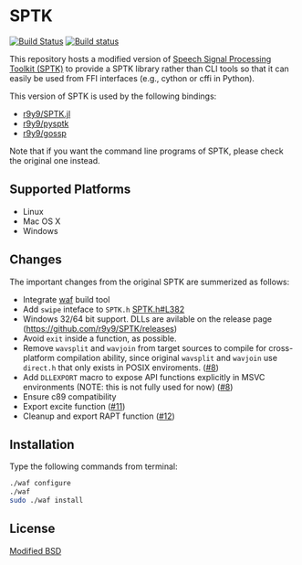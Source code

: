 # SPTK

[![Build Status](https://travis-ci.org/r9y9/SPTK.svg?branch=master)](https://travis-ci.org/r9y9/SPTK)
[![Build status](https://ci.appveyor.com/api/projects/status/8y2w0gbvve6anrsn/branch/master?svg=true)](https://ci.appveyor.com/project/r9y9/sptk/branch/master)

This repository hosts a modified version of [Speech Signal Processing Toolkit (SPTK)](http://sp-tk.sourceforge.net/) to provide a SPTK library rather than CLI tools so that it can easily be used from FFI interfaces (e.g., cython or cffi in Python).

This version of SPTK is used by the following bindings:

- [r9y9/SPTK.jl](https://github.com/r9y9/SPTK.jl)
- [r9y9/pysptk](https://github.com/r9y9/pysptk)
- [r9y9/gossp](https://github.com/r9y9/gossp/tree/master/3rdparty/sptk)

Note that if you want the command line programs of SPTK, please check the original one instead.

## Supported Platforms

- Linux
- Mac OS X
- Windows

## Changes

The important changes from the original SPTK are summerized as follows:

- Integrate [waf](https://code.google.com/p/waf/) build tool
- Add `swipe` inteface to `SPTK.h` [SPTK.h#L382](https://github.com/r9y9/SPTK/blob/master/include/SPTK.h#L382)
- Windows 32/64 bit support. DLLs are avilable on the release page (https://github.com/r9y9/SPTK/releases)
- Avoid `exit` inside a function, as possible.
- Remove `wavsplit` and `wavjoin` from target sources to compile for cross-platform compilation ability, since original `wavsplit` and `wavjoin` use `direct.h` that only exists in POSIX enviroments. ([#8])
- Add `DLLEXPORT` macro to expose API functions explicitly in MSVC environments (NOTE: this is not fully used for now)  ([#8])
- Ensure c89 compatibility
- Export excite function ([#11])
- Cleanup and export RAPT function ([#12])

## Installation

Type the following commands from terminal:

```bash
./waf configure
./waf
sudo ./waf install
```

## License

[Modified BSD](./COPYING)


[#8]: https://github.com/r9y9/SPTK/pull/8
[#11]: https://github.com/r9y9/SPTK/pull/11
[#12]: https://github.com/r9y9/SPTK/pull/12
